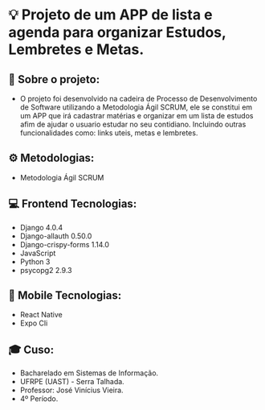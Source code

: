 # 💡 Projeto de um APP de lista e agenda para organizar Estudos, Lembretes e Metas.

## 🔧 Sobre o projeto:
- O projeto foi desenvolvido na cadeira de Processo de Desenvolvimento de Software utilizando a Metodologia Ágil SCRUM, ele se constitui em um APP que irá cadastrar matérias e organizar em um lista de estudos afim de ajudar o usuario estudar no seu contidiano. Incluindo outras funcionalidades como: links uteis, metas e lembretes.

## ⚙ Metodologias:
- Metodologia Ágil SCRUM

## 💻 Frontend Tecnologias:
 - Django 4.0.4
 - Django-allauth 0.50.0
 - Django-crispy-forms 1.14.0
 - JavaScript
 - Python 3
 - psycopg2 2.9.3

## 📱 Mobile Tecnologias:
 - React Native
 - Expo Cli

## 🎓 Cuso:
 - Bacharelado em Sistemas de Informação.
 - UFRPE (UAST) - Serra Talhada.
 - Professor: José Vinícius Vieira.
 - 4º Período.

